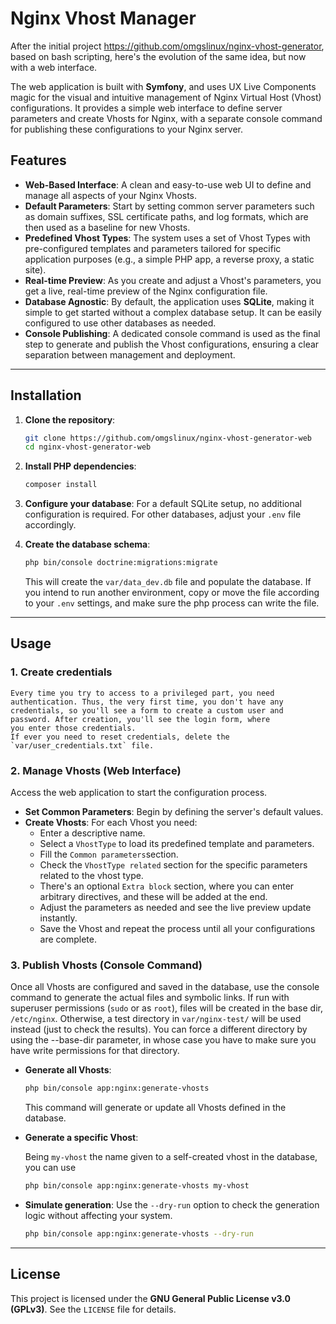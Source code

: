 # Nginx Vhost Manager

After the initial project https://github.com/omgslinux/nginx-vhost-generator, based on bash scripting, here's the evolution of the same idea, but now with a web interface.

The web application is built with **Symfony**, and uses UX Live Components magic for the visual and intuitive management of Nginx Virtual Host (Vhost) configurations. It provides a simple web interface to define server parameters and create Vhosts for Nginx, with a separate console command for publishing these configurations to your Nginx server.

## Features

  * **Web-Based Interface**: A clean and easy-to-use web UI to define and manage all aspects of your Nginx Vhosts.
  * **Default Parameters**: Start by setting common server parameters such as domain suffixes, SSL certificate paths, and log formats, which are then used as a baseline for new Vhosts.
  * **Predefined Vhost Types**: The system uses a set of Vhost Types with pre-configured templates and parameters tailored for specific application purposes (e.g., a simple PHP app, a reverse proxy, a static site).
  * **Real-time Preview**: As you create and adjust a Vhost's parameters, you get a live, real-time preview of the Nginx configuration file.
  * **Database Agnostic**: By default, the application uses **SQLite**, making it simple to get started without a complex database setup. It can be easily configured to use other databases as needed.
  * **Console Publishing**: A dedicated console command is used as the final step to generate and publish the Vhost configurations, ensuring a clear separation between management and deployment.

-----

## Installation

1.  **Clone the repository**:

    ```bash
    git clone https://github.com/omgslinux/nginx-vhost-generator-web
    cd nginx-vhost-generator-web
    ```

2.  **Install PHP dependencies**:

    ```bash
    composer install
    ```

3.  **Configure your database**:
    For a default SQLite setup, no additional configuration is required. For other databases, adjust your `.env` file accordingly.

4.  **Create the database schema**:

    ```bash
    php bin/console doctrine:migrations:migrate
    ```

    This will create the `var/data_dev.db` file and populate the database. If you intend to run another environment, copy or move the file according to your `.env` settings, and make sure the php process can write the file.
-----

## Usage

### 1\. Create credentials
    Every time you try to access to a privileged part, you need authentication. Thus, the very first time, you don't have any
    credentials, so you'll see a form to create a custom user and password. After creation, you'll see the login form, where
    you enter those credentials.
    If ever you need to reset credentials, delete the `var/user_credentials.txt` file.

### 2\. Manage Vhosts (Web Interface)

Access the web application to start the configuration process.

  * **Set Common Parameters**: Begin by defining the server's default values.
  * **Create Vhosts**: For each Vhost you need:
      * Enter a descriptive name.
      * Select a `VhostType` to load its predefined template and parameters.
      * Fill the `Common parameters`section.
      * Check the `VhostType related` section for the specific parameters related to the vhost type.
      * There's an optional `Extra block` section, where you can enter arbitrary directives, and these will be added at the end.
      * Adjust the parameters as needed and see the live preview update instantly.
      * Save the Vhost and repeat the process until all your configurations are complete.

### 3\. Publish Vhosts (Console Command)

Once all Vhosts are configured and saved in the database, use the console command to generate the actual files and symbolic links. If run with superuser permissions (`sudo` or as `root`), files will be created in the base dir, `/etc/nginx`. Otherwise, a test directory in `var/nginx-test/` will be used instead (just to check the results). You can force a different directory by using the --base-dir parameter, in whose case you have to make sure you have write permissions for that directory.

  * **Generate all Vhosts**:

    ```bash
    php bin/console app:nginx:generate-vhosts
    ```

    This command will generate or update all Vhosts defined in the database.

  * **Generate a specific Vhost**:

    Being `my-vhost` the name given to a self-created vhost in the database, you can use

    ```bash
    php bin/console app:nginx:generate-vhosts my-vhost
    ```

  * **Simulate generation**:
    Use the `--dry-run` option to check the generation logic without affecting your system.

    ```bash
    php bin/console app:nginx:generate-vhosts --dry-run
    ```

-----

## License

This project is licensed under the **GNU General Public License v3.0 (GPLv3)**. See the `LICENSE` file for details.
